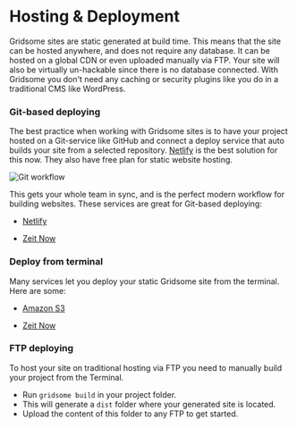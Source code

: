 # Hosting & Deployment

Gridsome sites are static generated at build time. This means that the site can be hosted anywhere, and does not require any database. It can be hosted on a global CDN or even uploaded manually via FTP. Your site will also be virtually un-hackable since there is no database connected. With Gridsome you don't need any caching or security plugins like you do in a traditional CMS like WordPress.


### Git-based deploying

The best practice when working with Gridsome sites is to have your project hosted on a Git-service like GitHub and connect a deploy service that auto builds your site from a selected repository. [Netlify](//www.netlify.com/) is the best solution for this now. They also have free plan for static website hosting.

![Git workflow](./images/git-workflow.png)


This gets your whole team in sync, and is the perfect modern workflow for building websites. These services are great for Git-based deploying:

- [Netlify](/docs/deploy-to-netlify)

- [Zeit Now](/docs/deploy-to-netlify)


### Deploy from terminal
Many services let you deploy your static Gridsome site from the terminal. Here are some:

- [Amazon S3](/docs/deploy-to-amazon-s3)

- [Zeit Now](/docs/deploy-to-zeit-now)


### FTP deploying

To host your site on traditional hosting via FTP you need to manually build your project from the Terminal.

- Run `gridsome build` in your project folder.
- This will generate a `dist` folder where your generated site is located.
- Upload the content of this folder to any FTP to get started.

